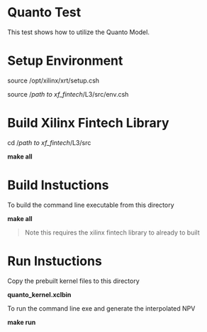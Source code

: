 
# Quanto Test

This test shows how to utilize the Quanto Model.


# Setup Environment

source /opt/xilinx/xrt/setup.csh

source /*path to xf_fintech*/L3/src/env.csh


# Build Xilinx Fintech Library

cd  /*path to xf_fintech*/L3/src

**make all**


# Build Instuctions

To build the command line executable from this directory

**make all**

> Note this requires the xilinx fintech library to already to built


# Run Instuctions

Copy the prebuilt kernel files to this directory

**quanto_kernel.xclbin**


To run the command line exe and generate the interpolated NPV

**make run**

